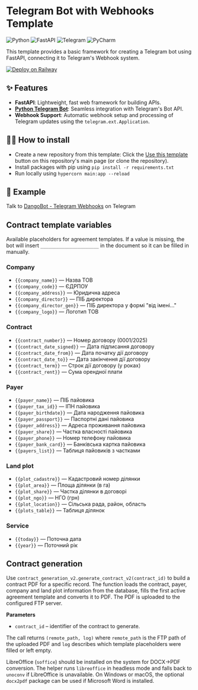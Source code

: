 # Telegram Bot with Webhooks Template

![Python](https://img.shields.io/badge/python-3670A0?style=for-the-badge&logo=python&logoColor=ffdd54)
![FastAPI](https://img.shields.io/badge/FastAPI-005571?style=for-the-badge&logo=fastapi)
![Telegram](https://img.shields.io/badge/Telegram-2CA5E0?style=for-the-badge&logo=telegram&logoColor=white)
![PyCharm](https://img.shields.io/badge/pycharm-143?style=for-the-badge&logo=pycharm&logoColor=black&color=black&labelColor=green)

This template provides a basic framework for creating a Telegram bot using FastAPI, connecting it to Telegram's Webhook
system.

[![Deploy on Railway](https://railway.com/button.svg)](https://railway.com/template/5kprwG?referralCode=Al2B-n)

## ✨ Features

- **FastAPI**: Lightweight, fast web framework for building APIs.
- **[Python Telegram Bot](https://python-telegram-bot.org/)**: Seamless integration with Telegram's Bot API.
- **Webhook Support**: Automatic webhook setup and processing of Telegram updates using the `telegram.ext.Application`.

## 💁‍♀️ How to install

- Create a new repository from this template: Click
  the [Use this template](https://github.com/new?template_name=TelegramBot.Webhook&template_owner=dangos-dev) button on
  this repository's main page (or clone the repository).
- Install packages with pip using `pip install -r requirements.txt`
- Run locally using `hypercorn main:app --reload`

## 🤖 Example
Talk to [DangoBot - Telegram Webhooks](https://t.me/dango_webhook_bot) on Telegram

## Contract template variables

Available placeholders for agreement templates. If a value is missing, the bot
will insert `______________________` in the document so it can be filled in
manually.

### Company
- `{{company_name}}` — Назва ТОВ
- `{{company_code}}` — ЄДРПОУ
- `{{company_address}}` — Юридична адреса
- `{{company_director}}` — ПІБ директора
- `{{company_director_gen}}` — ПІБ директора у формі "від імені..."
- `{{company_logo}}` — Логотип ТОВ

### Contract
- `{{contract_number}}` — Номер договору (0001/2025)
- `{{contract_date_signed}}` — Дата підписання договору
- `{{contract_date_from}}` — Дата початку дії договору
- `{{contract_date_to}}` — Дата закінчення дії договору
- `{{contract_term}}` — Строк дії договору (у роках)
- `{{contract_rent}}` — Сума орендної плати

### Payer
- `{{payer_name}}` — ПІБ пайовика
- `{{payer_tax_id}}` — ІПН пайовика
- `{{payer_birthdate}}` — Дата народження пайовика
- `{{payer_passport}}` — Паспортні дані пайовика
- `{{payer_address}}` — Адреса проживання пайовика
- `{{payer_share}}` — Частка власності пайовика
- `{{payer_phone}}` — Номер телефону пайовика
- `{{payer_bank_card}}` — Банківська картка пайовика
- `{{payers_list}}` — Таблиця пайовиків з частками

### Land plot
- `{{plot_cadastre}}` — Кадастровий номер ділянки
- `{{plot_area}}` — Площа ділянки (в га)
- `{{plot_share}}` — Частка ділянки в договорі
- `{{plot_ngo}}` — НГО (грн)
- `{{plot_location}}` — Сільська рада, район, область
- `{{plots_table}}` — Таблиця ділянок

### Service
- `{{today}}` — Поточна дата
- `{{year}}` — Поточний рік

## Contract generation

Use `contract_generation_v2.generate_contract_v2(contract_id)` to build a
contract PDF for a specific record. The function loads the contract, payer,
company and land plot information from the database, fills the first active
agreement template and converts it to PDF. The PDF is uploaded to the configured
FTP server.

**Parameters**

- `contract_id` – identifier of the contract to generate.

The call returns `(remote_path, log)` where `remote_path` is the FTP path of the
uploaded PDF and `log` describes which template placeholders were filled or left
empty.

LibreOffice (``soffice``) should be installed on the system for DOCX→PDF
conversion. The helper runs ``libreoffice`` in headless mode and falls back to
``unoconv`` if LibreOffice is unavailable. On Windows or macOS, the optional
``docx2pdf`` package can be used if Microsoft Word is installed.
